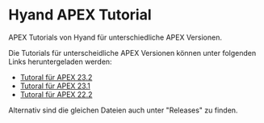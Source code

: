 # Hyand APEX Tutorial
APEX Tutorials von Hyand für unterschiedliche APEX Versionen.

Die Tutorials für unterscheidliche APEX Versionen können unter folgenden Links heruntergeladen werden:
- [Tutoral für APEX 23.2](https://github.com/mt-ag/apex-tutorial/releases/download/v23.2/APEX.23.2.Tutorial.zip)
- [Tutoral für APEX 23.1](https://github.com/mt-ag/apex-tutorial/releases/download/v23.1/APEX.23.1.Tutorial.zip)
- [Tutoral für APEX 22.2](https://github.com/mt-ag/apex-tutorial/releases/download/v22.2/Apex_Tutorial_22.2.zip)

Alternativ sind die gleichen Dateien auch unter "Releases" zu finden.
